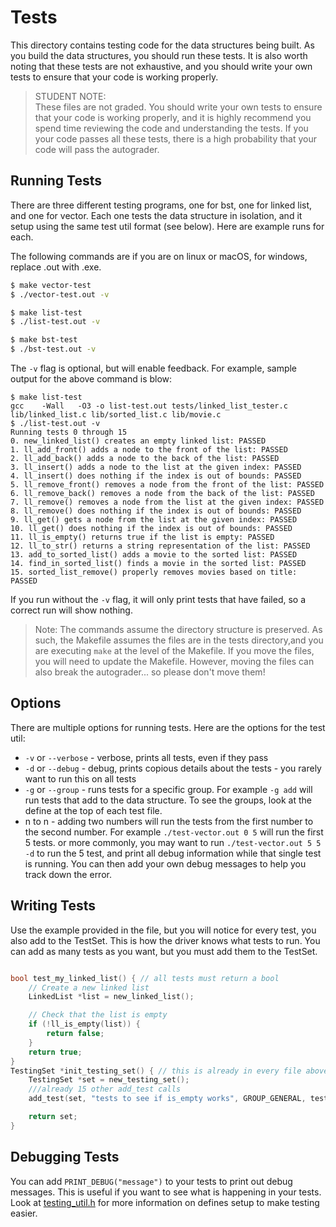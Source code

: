 # Tests

This directory contains testing code for the data structures being built. As you build the data structures, you should run these tests. It is also worth noting that these tests are not exhaustive, and you should write your own tests to ensure that your code is working properly.

> STUDENT NOTE:   
> These files are not graded. You should write your own tests to ensure that your code is working properly, and it is highly recommend you spend time reviewing the code and understanding the tests. If you your code passes all these tests, there is a high probability that your code will pass the autograder. 

## Running Tests

There are three different testing programs, one for bst, one for linked list, and one for vector. Each one
tests the data structure in isolation, and it setup using the same test util format (see below). Here are example runs for each.

The following commands are if you are on linux or macOS, for windows, replace .out with .exe.


```bash
$ make vector-test
$ ./vector-test.out -v
```

```bash
$ make list-test
$ ./list-test.out -v
```


```bash
$ make bst-test
$ ./bst-test.out -v
```

The `-v` flag is optional, but will enable feedback. For example, sample output for the above command is blow:

```
$ make list-test
gcc    -Wall   -O3 -o list-test.out tests/linked_list_tester.c lib/linked_list.c lib/sorted_list.c lib/movie.c
$ ./list-test.out -v
Running tests 0 through 15
0. new_linked_list() creates an empty linked list: PASSED
1. ll_add_front() adds a node to the front of the list: PASSED
2. ll_add_back() adds a node to the back of the list: PASSED
3. ll_insert() adds a node to the list at the given index: PASSED
4. ll_insert() does nothing if the index is out of bounds: PASSED
5. ll_remove_front() removes a node from the front of the list: PASSED
6. ll_remove_back() removes a node from the back of the list: PASSED
7. ll_remove() removes a node from the list at the given index: PASSED
8. ll_remove() does nothing if the index is out of bounds: PASSED
9. ll_get() gets a node from the list at the given index: PASSED
10. ll_get() does nothing if the index is out of bounds: PASSED
11. ll_is_empty() returns true if the list is empty: PASSED
12. ll_to_str() returns a string representation of the list: PASSED
13. add_to_sorted_list() adds a movie to the sorted list: PASSED
14. find_in_sorted_list() finds a movie in the sorted list: PASSED
15. sorted_list_remove() properly removes movies based on title: PASSED
```

If you run without the `-v` flag, it will only print tests that have failed, so a correct run will 
show nothing.


> Note: The commands assume the directory structure is preserved. As such, the Makefile assumes the files are in the tests directory,and you are executing `make` at the level of the Makefile. If you move the files, you will need to update the Makefile. However, moving the files can also break the autograder... so please don't move them!
>


## Options
There are multiple options for running tests. Here are the options for the test util:

* `-v` or `--verbose` - verbose, prints all tests, even if they pass
* `-d` or `--debug` - debug, prints copious details about the tests - you rarely want to run this on all tests
* `-g` or `--group` - runs tests for a specific group. For example `-g add` will run tests that add to the data structure. To see the groups, look at the define at the top of each test file. 
* n to n  - adding two numbers will run the tests from the first number to the second number. For example `./test-vector.out 0 5` will run the first 5 tests. or more commonly, you may want to run `./test-vector.out 5 5 -d` to run the 5 test, and print all debug information while that single test is running. You can then add your own debug messages to help you track down the error.


## Writing Tests
Use the example provided in the file, but you will notice for every test, you also add to the TestSet. This is how the driver knows what tests to run. You can add as many tests as you want, but you must add them to the TestSet. 

```c

bool test_my_linked_list() { // all tests must return a bool
    // Create a new linked list
    LinkedList *list = new_linked_list();

    // Check that the list is empty
    if (!ll_is_empty(list)) {
        return false;
    }
    return true;
}
TestingSet *init_testing_set() { // this is already in every file above the main
    TestingSet *set = new_testing_set();
    ///already 15 other add_test calls
    add_test(set, "tests to see if is_empty works", GROUP_GENERAL, test_my_linked_list);

    return set;
}
```


## Debugging Tests

You can add `PRINT_DEBUG("message")` to your tests to print out debug messages. This is useful if you want to see what is happening in your tests. Look at [testing_util.h](testing_util.h) for more information on defines setup to make testing easier. 
